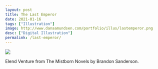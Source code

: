 ```yaml
---
layout: post
title: The Last Emperor
date: 2021-01-16
tags: ["Illustration"]
image: http://www.danaamundsen.com/portfolio/illus/lastemperor.png
desc: ["Digital Illustration"]
permalink: /last-emperor/
---
```


![](http://www.danaamundsen.com/portfolio/illus/lastemperor.png)

Elend Venture from The Mistborn Novels by Brandon Sanderson.
